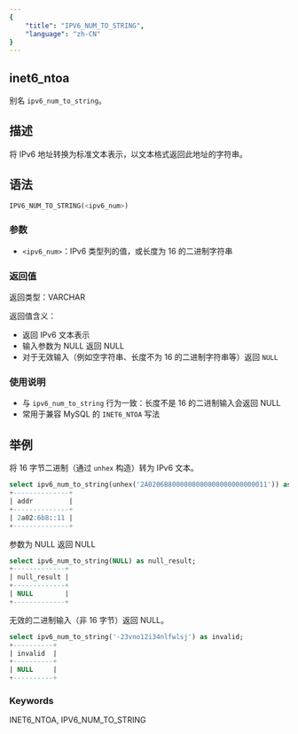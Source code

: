 ```yaml
---
{
    "title": "IPV6_NUM_TO_STRING",
    "language": "zh-CN"
}
---
```


## inet6_ntoa

别名 `ipv6_num_to_string`。

## 描述
将 IPv6 地址转换为标准文本表示，以文本格式返回此地址的字符串。

## 语法
```sql
IPV6_NUM_TO_STRING(<ipv6_num>)
```

### 参数
- `<ipv6_num>`：IPv6 类型列的值，或长度为 16 的二进制字符串

### 返回值
返回类型：VARCHAR

返回值含义：
- 返回 IPv6 文本表示
- 输入参数为 NULL 返回 NULL
- 对于无效输入（例如空字符串、长度不为 16 的二进制字符串等）返回 `NULL`

### 使用说明
- 与 `ipv6_num_to_string` 行为一致：长度不是 16 的二进制输入会返回 NULL
- 常用于兼容 MySQL 的 `INET6_NTOA` 写法

## 举例

将 16 字节二进制（通过 `unhex` 构造）转为 IPv6 文本。
```sql
select ipv6_num_to_string(unhex('2A0206B8000000000000000000000011')) as addr;
+--------------+
| addr         |
+--------------+
| 2a02:6b8::11 |
+--------------+
```

参数为 NULL 返回 NULL
```sql
select ipv6_num_to_string(NULL) as null_result;
+-------------+
| null_result |
+-------------+
| NULL        |
+-------------+
```

无效的二进制输入（非 16 字节）返回 NULL。
```sql
select ipv6_num_to_string('-23vno12i34nlfwlsj') as invalid;
+----------+
| invalid  |
+----------+
| NULL     |
+----------+
```

### Keywords

INET6_NTOA, IPV6_NUM_TO_STRING
